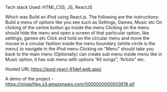 Tech stack Used: HTML,CSS, JS, ReactJS

Which was Build an iPod using React.js. 
The following are the instructions: Build a menu of options like you see such as Settings, Games, Music etc On clicking of the centre button go inside the menu Clicking on the menu should hide the menu and open a screen of that particular option, like settings, games etc Click and hold on the circular menu and move the mouse in a circular fashion inside the menu boundary (white circle is the menu) to navigate in the iPod menu Clicking on “Menu” should take you back to the main menu (Optionally) can create sub menu inside menu like in Music option, it has sub menu with options “All songs”, “Artists” etc.

Hosted URL:https://ipod-react-61def.web.app/

A demo of the project - https://ninjasfiles.s3.amazonaws.com/0000000000003618.gif